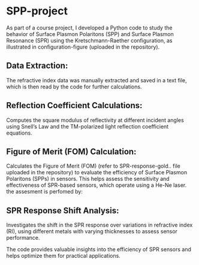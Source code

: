 # SPP-project
As part of a course project, I developed a Python code to study the behavior of Surface Plasmon Polaritons (SPP) and Surface Plasmon Resonance (SPR) using the Kretschmann-Raether configuration, as illustrated in configuration-figure (uploaded in the repository).

## Data Extraction:
The refractive index data was manually extracted and saved in a text file, which is then read by the code for further calculations.
## Reflection Coefficient Calculations:
Computes the square modulus of reflectivity at different incident angles using Snell’s Law and the TM-polarized light reflection coefficient equations.
## Figure of Merit (FOM) Calculation:
Calculates the Figure of Merit (FOM) (refer to SPR-response-gold.. file uploaded in the repository)  to evaluate the efficiency of Surface Plasmon Polaritons (SPPs) in sensors. This helps assess the sensitivity and effectiveness of SPR-based sensors, which operate using a He-Ne laser. the assesment is perfomed by: 
## SPR Response Shift Analysis:
Investigates the shift in the SPR response over variations in refractive index (RI), using different metals with varying thicknesses to assess sensor performance.

The code provides valuable insights into the efficiency of SPR sensors and helps optimize them for practical applications.
